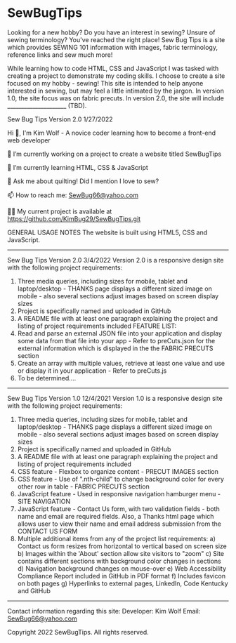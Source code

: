 # SewBugTips
Looking for a new hobby? Do you have an interest in sewing? Unsure of sewing terminology? You've reached the right place! Sew Bug Tips is a site which provides SEWING 101 information with images, fabric terminology, reference links and sew much more!

While learning how to code HTML, CSS and JavaScript I was tasked with creating a project to demonstrate my coding skills. I choose to create a site focused on my hobby - sewing! This site is intended to help anyone interested in sewing, but may feel a little intimated by the jargon. In version 1.0, the site focus was on fabric precuts. In version 2.0, the site will include  _____________________ (TBD).

Sew Bug Tips Version 2.0 1/27/2022


Hi 👋, I'm Kim Wolf - A novice coder learning how to become a front-end web developer

🔭 I’m currently working on a project to create a website titled SewBugTips

🌱 I’m currently learning HTML, CSS & JavaScript

💬 Ask me about quilting! Did I mention I love to sew? 

📫 How to reach me: SewBug66@yahoo.com

👨‍💻 My current project is available at https://github.com/KimBug29/SewBugTips.git

GENERAL USAGE NOTES
The website is built using HTML5, CSS and JavaScript. 

---------------------------------------------------------------------------------------
Sew Bug Tips Version 2.0 3/4/2022
Version 2.0 is a responsive design site with the following project requirements:
  1) Three media queries, including sizes for mobile, tablet and laptop/desktop - THANKS page displays a different sized image on mobile - also several sections adjust images based on screen display sizes
  2) Project is specifically named and uploaded in GitHub
  3) A README file with at least one paragraph explaining the project and listing of project requirements included
  FEATURE LIST:
  1) Read and parse an external JSON file into your application and display some data from that file into your app - Refer to preCuts.json for the external information which is displayed in the the FABRIC PRECUTS section
  2) Create an array with multiple values, retrieve at least one value and use or display it in your application - Refer to preCuts.js
  3) To be determined....
---------------------------------------------------------------------------------------
Sew Bug Tips Version 1.0 12/4/2021
Version 1.0 is a responsive design site with the following project requirements:
  1) Three media queries, including sizes for mobile, tablet and laptop/desktop - THANKS page displays a different sized image on mobile - also several sections adjust images based on screen display sizes
  2) Project is specifically named and uploaded in GitHub
  3) A README file with at least one paragraph explaining the project and listing of project requirements included
  4) CSS feature - Flexbox to organize content - PRECUT IMAGES section
  5) CSS feature - Use of ".nth-child" to change background color for every other row in table - FABRIC PRECUTS section
  6) JavaScript feature - Used in responsive navigation hamburger menu - SITE NAVIGATION
  7) JavaScript feature - Contact Us form, with two validation fields - both name and email are required fields. Also, a Thanks html page which allows user to view their name and email address submission from the CONTACT US FORM
  8) Multiple additional items from any of the project list requirements:
    a) Contact us form resizes from horizontal to vertical based on screen size
    b) Images within the 'About' section allow site visitors to "zoom"
    c) Site contains different sections with background color changes in sections
    d) Navigation background changes on mouse-over
    e) Web Accessibility Compliance Report included in GitHub in PDF format
    f) Includes favicon on both pages
    g) Hyperlinks to external pages, LinkedIn, Code Kentucky and GitHub
    

---------------------------------------------------------------------------------------

Contact information regarding this site: 
  Developer: Kim Wolf
  Email: SewBug66@yahoo.com

Copyright 2022 SewBugTips. All rights reserved.
